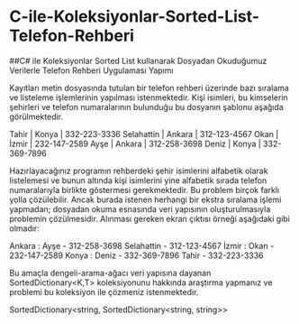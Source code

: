 # C-ile-Koleksiyonlar-Sorted-List-Telefon-Rehberi

##C# ile Koleksiyonlar Sorted List kullanarak Dosyadan Okuduğumuz Verilerle Telefon Rehberi Uygulaması Yapımı

Kayıtları metin dosyasında tutulan bir telefon rehberi üzerinde bazı sıralama ve listeleme işlemlerinin yapılması 
istenmektedir. Kişi isimleri, bu kimselerin şehirleri ve telefon numaralarının bulunduğu bu dosyanın şablonu aşağıda görülmektedir.

Tahir | Konya | 332-223-3336
Selahattin | Ankara | 312-123-4567
Okan | İzmir | 232-147-2589
Ayşe | Ankara | 312-258-3698
Deniz | Konya | 332-369-7896

Hazırlayacağınız programın rehberdeki şehir isimlerini alfabetik olarak listelemesi ve bunun altında kişi isimlerini yine 
alfabetik sırada telefon numaralarıyla birlikte göstermesi gerekmektedir. Bu problem birçok farklı yolla çözülebilir. 
Ancak burada istenen herhangi bir ekstra sıralama işlemi yapmadan; dosyadan okuma esnasında veri yapısının oluşturulmasıyla 
problemin çözülmesidir. Alınması gereken ekran çıktısı örneği aşağıdaki gibi olmadır:

Ankara :
	Ayşe - 312-258-3698
	Selahattin - 312-123-4567
İzmir :
	Okan - 232-147-2589
Konya :
	Deniz - 332-369-7896
	Tahir - 332-223-3336
	
	
Bu amaçla dengeli-arama-ağacı veri yapısına dayanan SortedDictionary<K,T> koleksiyonunu hakkında araştırma yapmanız ve problemi 
bu koleksiyon ile çözmeniz istenmektedir.

SortedDictionary<string, SortedDictionary<string, string>>